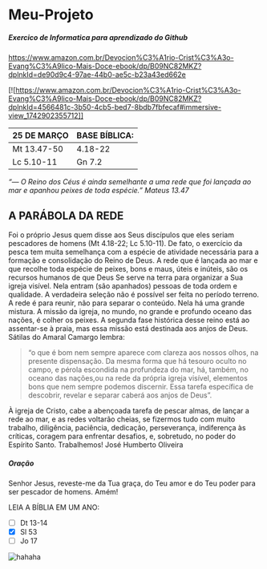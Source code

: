 # Meu-Projeto
##### Exercico de Informatica para aprendizado do Github 
https://www.amazon.com.br/Devocion%C3%A1rio-Crist%C3%A3o-Evang%C3%A9lico-Mais-Doce-ebook/dp/B09NC82MKZ?dplnkId=de90d9c4-97ae-44b0-ae5c-b23a43ed662e

[![https://www.amazon.com.br/Devocion%C3%A1rio-Crist%C3%A3o-Evang%C3%A9lico-Mais-Doce-ebook/dp/B09NC82MKZ?dplnkId=4566481c-3b50-4cb5-bed7-8bdb7fbfecaf#immersive-view_1742902355712]]

25 DE MARÇO | BASE BÍBLICA:
------------|--------------
Mt 13.47-50 |  4.18-22
Lc 5.10-11  |  Gn 7.2


_“— O Reino dos Céus é ainda semelhante a uma rede que foi lançada ao mar e apanhou peixes de toda espécie.” Mateus 13.47_

## A PARÁBOLA DA REDE 

Foi o próprio Jesus quem disse aos Seus discípulos que eles seriam pescadores de homens (Mt 4.18-22; Lc 5.10-11). De fato, o exercício da pesca tem muita semelhança com a espécie de atividade necessária para a formação e consolidação do Reino de Deus. A rede que é lançada ao mar e que recolhe toda espécie de peixes, bons e maus, úteis e inúteis, são os recursos humanos de que Deus Se serve na terra para organizar a Sua igreja visível. Nela entram (são apanhados) pessoas de toda ordem e qualidade. A verdadeira seleção não é possível ser feita no período terreno. A rede é para reunir, não para separar o conteúdo. Nela há uma grande mistura. A missão da igreja, no mundo, no grande e profundo oceano das nações, é colher os peixes. A segunda fase histórica desse reino está ao assentar-se à praia, mas essa missão está destinada aos anjos de Deus. Sátilas do Amaral Camargo lembra: 
> “o que é bom nem sempre aparece com clareza aos nossos olhos, na presente dispensação. Da mesma forma que há tesouro oculto no campo, e pérola escondida na profundeza do mar, há, também, no oceano das nações,ou na rede da própria igreja visível, elementos bons que nem sempre podemos discernir. Essa tarefa específica de descobrir, revelar e separar caberá aos anjos de Deus”.
 
À igreja de Cristo, cabe a abençoada tarefa de pescar almas, de lançar a rede ao mar, e as redes voltarão cheias, se fizermos tudo com muito trabalho, diligência, paciência, dedicação, perseverança, indiferença às críticas, coragem para enfrentar desafios, e, sobretudo, no poder do Espírito Santo. Trabalhemos! 
José Humberto Oliveira 

##### Oração
Senhor Jesus, reveste-me da Tua graça, do Teu amor e do Teu poder para ser pescador de homens. Amém! 

LEIA A BÍBLIA EM UM ANO: 
- [ ] Dt 13-14 
- [x] Sl 53  
- [ ] Jo 17

![hahaha](https://www.amazon.com.br/Devocion%C3%A1rio-Crist%C3%A3o-Evang%C3%A9lico-Mais-Doce-ebook/dp/B09NC82MKZ?dplnkId=4566481c-3b50-4cb5-bed7-8bdb7fbfecaf#immersive-view_1742902355712)